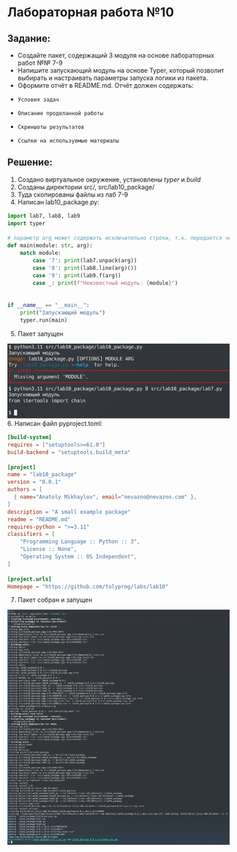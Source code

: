 # Лабораторная работа №10
## Задание:
- Создайте пакет, содержащий 3 модуля на основе лабораторных работ №№ 7-9
- Напишите запускающий модуль на основе Typer, который позволит выбирать и настраивать параметры запуска логики из пакета.
- Оформите отчёт в README.md. Отчёт должен содержать:
-     Условия задач
-     Описание проделанной работы
-     Скриншоты результатов
-     Ссылки на используемые материалы

## Решение:
1. Создано виртуальное окружение, установлены $typer$ и $build$
2. Созданы директории src/, src/lab10_package/
3. Туда скопированы файлы из лаб 7-9
4. Написан lab10_package.py:

```python
import lab7, lab8, lab9
import typer

# параметр arg может содержать исключительно строки, т.к. передается через аргументы коммандной строки, поэтому 7 и 9 не могут нормально работать. Это можно исправить, предварительно eval код, но это не безопасно.
def main(module: str, arg):
    match module:
        case '7': print(lab7.unpack(arg))
        case '8': print(lab8.line(arg)())
        case '9': print(lab9.f(arg))
        case _: print(f"Неизвестный модуль: {module}")


if __name__ == "__main__":
    print("Запускающий модуль")
    typer.run(main)
```
5. Пакет запущен

![](screens/1.png)
6. Написан файл pyproject.toml:
```toml
[build-system]
requires = ["setuptools>=61.0"]
build-backend = "setuptools.build_meta"

[project]
name = "lab10_package"
version = "0.0.1"
authors = [
  { name="Anatoly Mikhaylov", email="nevazno@nevazno.com" },
]
description = "A small example package"
readme = "README.md"
requires-python = ">=3.11"
classifiers = [
    "Programming Language :: Python :: 3",
    "License :: None",
    "Operating System :: OS Independent",
]

[project.urls]
Homepage = "https://github.com/tolyprog/labs/lab10"
```
7. Пакет собран и запущен

![](screens/2.png)
